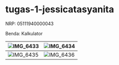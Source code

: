 # tugas-1-jessicatasyanita
NRP: 05111940000043

Benda: Kalkulator

| ![IMG_6433](https://user-images.githubusercontent.com/62937814/134182310-57ff0de8-38f1-4807-bae5-916b75367116.jpg)  | ![IMG_6434](https://user-images.githubusercontent.com/62937814/134182468-f791000e-c4f7-4c16-829d-8f6a7cacc753.jpg) |
| ------------- | ------------- |
| ![IMG_6435](https://user-images.githubusercontent.com/62937814/134182540-81153cd8-95c3-4967-b94b-8050bfd1f970.jpg) | ![IMG_6436](https://user-images.githubusercontent.com/62937814/134182639-4dcbd33b-3214-403f-a468-e9df4e7486af.jpg)  |
